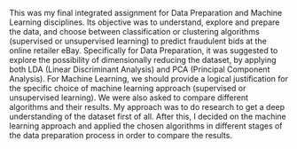 This was my final integrated assignment for Data Preparation and Machine Learning disciplines. Its objective was to understand, explore and prepare the data, and choose between classification or clustering algorithms (supervised or unsupervised learning) to predict fraudulent bids at the online retailer eBay.
Specifically for Data Preparation, it was suggested to explore the possibility of dimensionally reducing the dataset, by applying both LDA (Linear Discriminant Analysis) and PCA (Principal Component Analysis).
For Machine Learning, we should provide a logical justification for the specific choice of machine learning approach (supervised or unsupervised learning). We were also asked to compare different algorithms and their results.
My approach was to do research to get a deep understanding of the dataset first of all. After this, I decided on the machine learning approach and applied the chosen algorithms in different stages of the data preparation process in order to compare the results.
